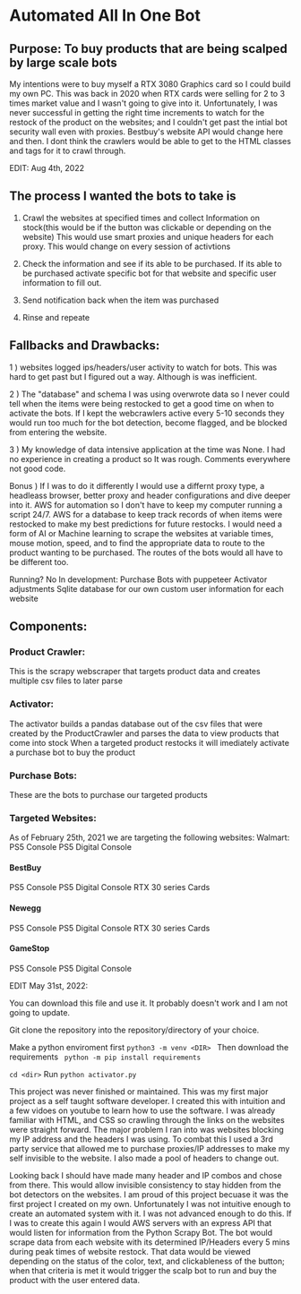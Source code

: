 # Automated All In One Bot
## Purpose: To buy products that are being scalped by large scale bots
My intentions were to buy myself a RTX 3080 Graphics card so I could build my own PC. This was back in 2020 when RTX cards were selling for 2 to 3 times market value and I wasn't going to give into it. Unfortunately, I was never successful in getting the right time increments to watch for the restock of the product on the websites; and I couldn't get past the intial bot security wall even with proxies. Bestbuy's website API would change here and then. I dont think the crawlers would be able to get to the HTML classes and tags for it to crawl through. 

EDIT: Aug 4th, 2022
## The process I wanted the bots to take is 
1) Crawl the websites at specified times and collect Information on stock(this would be if the button was clickable or depending on the website)
This would use smart proxies and unique headers for each proxy. This would change on every session of activtions

2) Check the information and see if its able to be purchased. If its able to be purchased activate specific bot for that website and specific user information to fill out.

3) Send notification back when the item was purchased

4) Rinse and repeate

## Fallbacks and Drawbacks:
1 ) websites logged ips/headers/user activity to watch for bots. This was hard to get past but I figured out a way. Although is was inefficient.

2 ) The "database" and schema I was using overwrote data so I never could tell when the items were being restocked to get a good time on when to activate the bots. If I kept the webcrawlers active every 5-10 seconds they would run too much for the bot detection, become flagged, and be blocked from entering the website.

3 ) My knowledge of data intensive application at the time was None. I had no experience in creating a product so It was rough. Comments everywhere not good code. 

Bonus ) If I was to do it differently I would use a differnt proxy type, a headleass browser, better proxy and header configurations and dive deeper into it. AWS for automation so I don't have to keep my computer running a script 24/7. AWS for a database to keep track records of when items were restocked to make my best predictions for future restocks. I would need a form of AI or Machine learning to scrape the websites at variable times, mouse motion, speed, and to find the appropriate data to route to the product wanting to be purchased. The routes of the bots would all have to be different too.

Running? No
In development:
Purchase Bots with puppeteer
Activator adjustments
Sqlite database for our own custom user information for each website

## Components:
### Product Crawler:
This is the scrapy webscraper that targets product data and creates
multiple csv files to later parse

### Activator:
The activator builds a pandas database out of the csv files that were
created by the ProductCrawler and parses the data to view products that
come into stock
When a targeted product restocks it will imediately activate a purchase bot
to buy the product

### Purchase Bots:
These are the bots to purchase our targeted products

### Targeted Websites:
As of February 25th, 2021 we are targeting the following websites:
Walmart:
PS5 Console
PS5 Digital Console

#### BestBuy
PS5 Console
PS5 Digital Console
RTX 30 series Cards

#### Newegg
PS5 Console
PS5 Digital Console
RTX 30 series Cards

#### GameStop
PS5 Console
PS5 Digital Console

EDIT May 31st, 2022:

You can download this file and use it. It probably doesn't work and I am not going to update.

Git clone the repository into the repository/directory of your choice.

Make a python enviroment first
 `
 python3 -m venv <DIR> 
 `
Then download the requirements
 ` 
 python -m pip install requirements
 `

`
cd <dir>
`
Run
`
python activator.py
`

This project was never finished or maintained. This was my first major project as a self taught software developer. I created this with intuition and a few vidoes on youtube to learn how to use the software. I was already familiar with HTML, and CSS so crawling through the links on the websites were straight forward. The major problem I ran into was websites blocking my IP address and the headers I was using. To combat this I used a 3rd party service that allowed me to purchase proxies/IP addresses to make my self invisible to the website. I also made a pool of headers to change out.

Looking back I should have made many header and IP combos and chose from there. This would allow invisible consistency to stay hidden from the bot detectors on the websites. I am proud of this project becuase it was the first project I created on my own. Unfortunately I was not intuitive enough to create an automated system with it. I was not advanced enough to do this. If I was to create this again I would AWS servers with an express API that would listen for information from the Python Scrapy Bot. The bot would scrape data from each website with its determined IP/Headers every 5 mins during peak times of website restock. That data would be viewed depending on the status of the color, text, and clickableness of the button; when that criteria is met it would trigger the scalp bot to run and buy the product with the user entered data.
